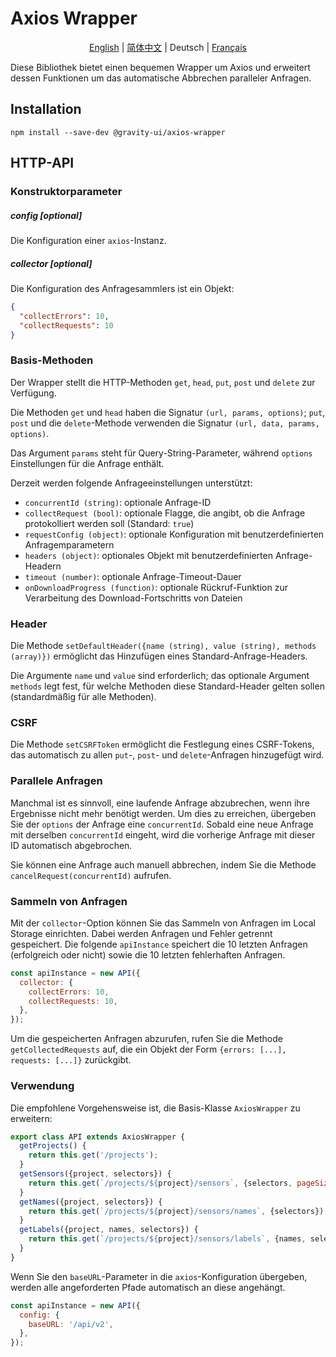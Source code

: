 # Axios Wrapper

<p align="center">
  <a href="README.md">English</a> |
  <a href="README-zh.md">简体中文</a> |
  <span>Deutsch</span> |
  <a href="README-fr.md">Français</a>
</p>

Diese Bibliothek bietet einen bequemen Wrapper um Axios und erweitert dessen Funktionen um das automatische Abbrechen paralleler Anfragen.

## Installation

```shell
npm install --save-dev @gravity-ui/axios-wrapper
```

## HTTP-API

### Konstruktorparameter

##### config [optional]

Die Konfiguration einer `axios`-Instanz.

##### collector [optional]

Die Konfiguration des Anfragesammlers ist ein Objekt:

```json
{
  "collectErrors": 10,
  "collectRequests": 10
}
```

### Basis-Methoden

Der Wrapper stellt die HTTP-Methoden `get`, `head`, `put`, `post` und `delete` zur Verfügung.

Die Methoden `get` und `head` haben die Signatur `(url, params, options)`; `put`, `post` und die `delete`-Methode verwenden die Signatur `(url, data, params, options)`.

Das Argument `params` steht für Query-String-Parameter, während `options` Einstellungen für die Anfrage enthält.

Derzeit werden folgende Anfrageeinstellungen unterstützt:

- `concurrentId (string)`: optionale Anfrage-ID
- `collectRequest (bool)`: optionale Flagge, die angibt, ob die Anfrage protokolliert werden soll (Standard: `true`)
- `requestConfig (object)`: optionale Konfiguration mit benutzerdefinierten Anfragemparametern
- `headers (object)`: optionales Objekt mit benutzerdefinierten Anfrage-Headern
- `timeout (number)`: optionale Anfrage-Timeout-Dauer
- `onDownloadProgress (function)`: optionale Rückruf-Funktion zur Verarbeitung des Download-Fortschritts von Dateien

### Header

Die Methode `setDefaultHeader({name (string), value (string), methods (array)})` ermöglicht das Hinzufügen eines Standard-Anfrage-Headers.

Die Argumente `name` und `value` sind erforderlich; das optionale Argument `methods` legt fest, für welche Methoden diese Standard-Header gelten sollen (standardmäßig für alle Methoden).

### CSRF

Die Methode `setCSRFToken` ermöglicht die Festlegung eines CSRF-Tokens, das automatisch zu allen `put`-, `post`- und `delete`-Anfragen hinzugefügt wird.

### Parallele Anfragen

Manchmal ist es sinnvoll, eine laufende Anfrage abzubrechen, wenn ihre Ergebnisse nicht mehr benötigt werden. Um dies zu erreichen, übergeben Sie der `options` der Anfrage eine `concurrentId`. Sobald eine neue Anfrage mit derselben `concurrentId` eingeht, wird die vorherige Anfrage mit dieser ID automatisch abgebrochen.

Sie können eine Anfrage auch manuell abbrechen, indem Sie die Methode `cancelRequest(concurrentId)` aufrufen.

### Sammeln von Anfragen

Mit der `collector`-Option können Sie das Sammeln von Anfragen im Local Storage einrichten. Dabei werden Anfragen und Fehler getrennt gespeichert. Die folgende `apiInstance` speichert die 10 letzten Anfragen (erfolgreich oder nicht) sowie die 10 letzten fehlerhaften Anfragen.

```javascript
const apiInstance = new API({
  collector: {
    collectErrors: 10,
    collectRequests: 10,
  },
});
```

Um die gespeicherten Anfragen abzurufen, rufen Sie die Methode `getCollectedRequests` auf, die ein Objekt der Form `{errors: [...], requests: [...]}` zurückgibt.

### Verwendung

Die empfohlene Vorgehensweise ist, die Basis-Klasse `AxiosWrapper` zu erweitern:

```javascript
export class API extends AxiosWrapper {
  getProjects() {
    return this.get('/projects');
  }
  getSensors({project, selectors}) {
    return this.get(`/projects/${project}/sensors`, {selectors, pageSize: 200});
  }
  getNames({project, selectors}) {
    return this.get(`/projects/${project}/sensors/names`, {selectors});
  }
  getLabels({project, names, selectors}) {
    return this.get(`/projects/${project}/sensors/labels`, {names, selectors});
  }
}
```

Wenn Sie den `baseURL`-Parameter in die `axios`-Konfiguration übergeben, werden alle angeforderten Pfade automatisch an diese angehängt.

```javascript
const apiInstance = new API({
  config: {
    baseURL: '/api/v2',
  },
});
```